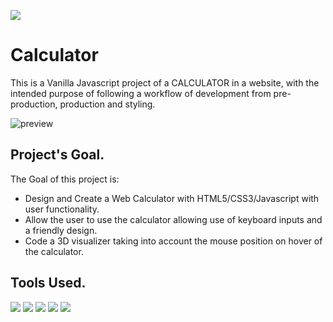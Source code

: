 <a href="https://emilioblacksmith.github.io/calculator/"><img src="https://img.shields.io/website-up-down-green-red/http/emilioblacksmith.github.io/calculator/" /></a>

# Calculator
This is a Vanilla Javascript project of a CALCULATOR in a website, with the intended purpose of following a workflow of development from pre-production, production and styling.

![preview](https://github.com/EmilioBlacksmith/calculator/assets/71019624/7aca9627-3c8f-4a24-8770-c795ba446125)

## Project's Goal.
The Goal of this project is:
- Design and Create a Web Calculator with HTML5/CSS3/Javascript with user functionality.
- Allow the user to use the calculator allowing use of keyboard inputs and a friendly design.
- Code a 3D visualizer taking into account the mouse position on hover of the calculator.

## Tools Used.
<p>
<img src="https://img.shields.io/badge/JavaScript-F7DF1E?style=for-the-badge&logo=javascript&logoColor=black"/>
<img src="https://img.shields.io/badge/HTML5-E34F26?style=for-the-badge&logo=html5&logoColor=white"/>
<img src="https://img.shields.io/badge/Visual_Studio_Code-0078D4?style=for-the-badge&logo=visual%20studio%20code&logoColor=white"/>
<img src="https://img.shields.io/badge/GIT-E44C30?style=for-the-badge&logo=git&logoColor=white"/>
<img src="https://img.shields.io/badge/GNU%20Bash-4EAA25?style=for-the-badge&logo=GNU%20Bash&logoColor=white"/></p>
